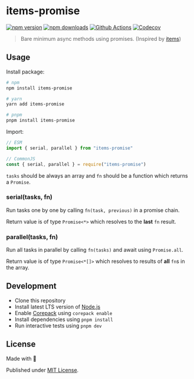 # items-promise

[![npm version][npm-version-src]][npm-version-href]
[![npm downloads][npm-downloads-src]][npm-downloads-href]
[![Github Actions][github-actions-src]][github-actions-href]
[![Codecov][codecov-src]][codecov-href]

> Bare minimum async methods using promises. (Inspired by [items](https://www.npmjs.com/package/items))

## Usage

Install package:

```sh
# npm
npm install items-promise

# yarn
yarn add items-promise

# pnpm
pnpm install items-promise
```

Import:

```js
// ESM
import { serial, parallel } from "items-promise"

// CommonJS
const { serial, parallel } = require("items-promise")
```

`tasks` should be always an array and `fn` should be a function which returns a `Promise`.

### serial(tasks, fn)

Run tasks one by one by calling `fn(task, previous)` in a promise chain.

Return value is of type `Promise<*>` which resolves to the **last** `fn` result.

### parallel(tasks, fn)

Run all tasks in parallel by calling `fn(tasks)` and await using `Promise.all`.

Return value is of type `Promise<*[]>` which resolves to results of **all** `fn`s in the array.

## Development

- Clone this repository
- Install latest LTS version of [Node.js](https://nodejs.org/en/)
- Enable [Corepack](https://github.com/nodejs/corepack) using `corepack enable`
- Install dependencies using `pnpm install`
- Run interactive tests using `pnpm dev`

## License

Made with 💛

Published under [MIT License](./LICENSE).

<!-- Badges -->

[npm-version-src]: https://img.shields.io/npm/v/items-promise?style=flat-square
[npm-version-href]: https://npmjs.com/package/items-promise

[npm-downloads-src]: https://img.shields.io/npm/dm/items-promise?style=flat-square
[npm-downloads-href]: https://npmjs.com/package/items-promise

[github-actions-src]: https://img.shields.io/github/workflow/status/unjs/items-promise/ci/main?style=flat-square
[github-actions-href]: https://github.com/unjs/items-promise/actions?query=workflow%3Aci

[codecov-src]: https://img.shields.io/codecov/c/gh/unjs/items-promise/main?style=flat-square
[codecov-href]: https://codecov.io/gh/unjs/items-promise
